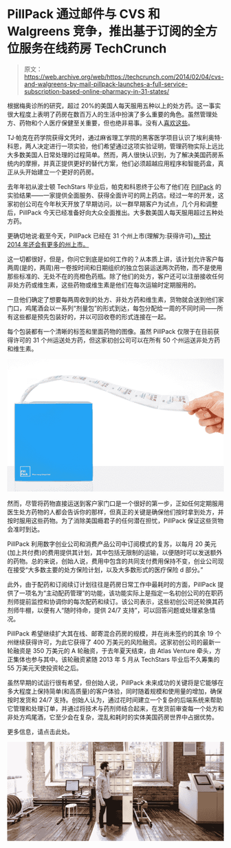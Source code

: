 # PillPack 通过邮件与 CVS 和 Walgreens 竞争，推出基于订阅的全方位服务在线药房 TechCrunch

> 原文：<https://web.archive.org/web/https://techcrunch.com/2014/02/04/cvs-and-walgreens-by-mail-pillpack-launches-a-full-service-subscription-based-online-pharmacy-in-31-states/>

根据梅奥诊所的研究，超过 20%的美国人每天服用五种以上的处方药。这一事实很大程度上表明了药房在数百万人的生活中扮演了多么重要的角色。虽然管理处方、药物和个人医疗保健至关重要，但也绝非易事。没有人[喜欢这些](https://web.archive.org/web/20221005200908/http://www.hadnet.org.uk/multimedia/_shop95/Shop/Health/Medication%20Dispenser/pill-box-7-day-mini_default_911_1.jpg)。

TJ·帕克在药学院获得文凭时，通过麻省理工学院的黑客医学项目认识了埃利奥特·科恩，两人决定进行一项实验，他们希望通过这项实验证明，管理药物实际上远比大多数美国人日常处理的过程简单。然而，两人很快认识到，为了解决美国药房系统内的摩擦，并真正提供更好的替代方案，他们必须超越应用程序和智能药盒，真正从头开始建立一个更好的药房。

去年年初从波士顿 TechStars 毕业后，帕克和科恩终于公布了他们在 [PillPack](https://web.archive.org/web/20221005200908/https://pillpack.com/) 的实验结果——一家提供全面服务、获得全面许可的网上药店。经过一年的开发，这家初创公司在今年秋天开放了早期访问，以一群早期客户为试点，几个月和调整后，PillPack 今天已经准备好向大众全面推出。大多数美国人每天服用超过五种处方药。

更确切地说:截至今天，PillPack 已经在 31 个州上市(理解为:获得许可)[，预计 2014 年还会有更多的州上市。](https://web.archive.org/web/20221005200908/https://pillpack.com/support)

这一切都很好，但是，你问它到底是如何工作的？从本质上讲，该计划允许客户每两周(是的，两周)用一卷按时间和日期组织的独立包装运送两次药物，而不是使用那些标准的、无处不在的亮橙色药瓶。除了他们的处方，客户还可以注册接收任何非处方药或维生素，这些药物或维生素是他们在每次运输时定期服用的。

一旦他们确定了想要每两周收到的处方、非处方药和维生素，货物就会送到他们家门口，鸡尾酒会以一系列“剂量包”的形式到达，每包分配给一周的不同时间——所有这些都是预先包装好的，并以可回收卷的形式连接在一起。

每个包装都有一个清晰的标签和里面药物的图像。虽然 PillPack 仅限于在目前获得许可的 31 个州运送处方药，但这家初创公司可以在所有 50 个州运送非处方药和维生素。

![Screen Shot 2014-02-04 at 7.01.22 PM](img/fb822f28aa3295738e92ec2a79efc945.png)

然而，尽管将药物直接运送到客户家门口是一个很好的第一步，正如任何定期服用医生处方药物的人都会告诉你的那样，但真正的关键是确保他们按时拿到处方，并按时服用这些药物。为了消除美国瘾君子的任何潜在担忧，PillPack 保证这些货物会准时到达。

PillPack 利用数字创业公司和消费产品公司中订阅模式的复苏，以每月 20 美元(加上共付费)的费用提供其计划，其中包括无限制的运输，以便随时可以发送额外的药物。总的来说，创始人说，费用中包含的共同支付费用保持不变，创业公司现在接受“大多数主要的处方保险计划，以及大多数形式的医疗保险 d 部分。”

此外，由于配药和订阅续订计划往往是药房日常工作中最耗时的方面，PillPack 提供了一项名为“主动配药管理”的功能，该功能实际上是指定一名初创公司的在职药剂师提前监控和协调你的每次配药和续订。该公司表示，这些初创公司还轮换其药剂师牛棚，以便有人“随时待命，提供 24/7 支持”，可以回答问题或处理紧急情况。

PillPack 希望继续扩大其在线、邮寄混合药房的规模，并在尚未签约的其余 19 个州继续获得许可，为此它获得了 400 万美元的风险融资。这家初创公司的最新一轮融资是 350 万美元的 A 轮融资，于去年夏天结束，由 Atlas Venture 牵头，方正集体也参与其中。该轮融资紧随 2013 年 5 月从 TechStars 毕业后不久筹集的 55 万美元天使投资轮之后。

虽然早期的试运行很有希望，但创始人说，PillPack 未来成功的关键将是它能够在多大程度上保持简单(和高质量)的客户体验，同时随着规模和使用量的增加，确保按时发货和 24/7 支持。创始人认为，通过花时间建立一个复杂的后端系统来帮助它管理和处理订单，并通过将技术与药剂师结合起来，在发货前审查每一个处方和非处方鸡尾酒，它至少会在复杂，混乱和耗时的实体美国药房世界中占据优势。

更多信息，请点击此处。

![Screen Shot 2014-02-04 at 8.13.23 PM](img/f4cc1931bf3dfe989edfd0f04ae7a6f6.png)